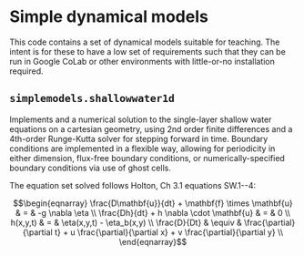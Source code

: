 
# Simple dynamical models
This code contains a set of dynamical models suitable for teaching.  The intent is for these to have a low set of requirements such that they can be run in Google CoLab or other environments with little-or-no installation required.

## `simplemodels.shallowwater1d`
Implements and a numerical solution to the single-layer shallow water equations on a cartesian geometry, using 2nd order finite differences and a 4th-order Runge-Kutta solver for stepping forward in time.  Boundary conditions are implemented in a flexible way, allowing for periodicity in either dimension, flux-free boundary conditions, or numerically-specified boundary conditions via use of ghost cells.

The equation set solved follows Holton, Ch 3.1 equations SW.1--4:

$$\begin{eqnarray}
\frac{D\mathbf{u}}{dt} + \mathbf{f} \times \mathbf{u} & = & -g \nabla \eta \\
\frac{Dh}{dt} + h \nabla \cdot \mathbf{u} & = & 0 \\
h(x,y,t) & = & \eta(x,y,t) - \eta_b(x,y) \\
\frac{D}{Dt} & \equiv & \frac{\partial}{\partial t} + u \frac{\partial}{\partial x} + v \frac{\partial}{\partial y} \\
\end{eqnarray}$$